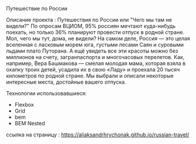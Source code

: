  Путешествие по России

Описание проекта :
Путешествия по России или "Чего мы там не видели?"
По опросам ВЦИОМ, 95% россиян мечтают куда-нибудь поехать, но только 36% планируют провести отпуск в родной стране. Мол, чего мы тут, дома, не видели? На самом деле,
Россия — это целая вселенная с ласковым морем юга, густыми лесами Саян и суровыми льдами плато Путорана.
А ещё увидеть все эти красоты можно без миллионов на счету, загранпаспорта и многочасовых перелетов.
Как, например, Вера Башмакова — смелая молодая мама, которая взяла в охапку троих детей, усадила их в свою «Ладу» и проехала 20 тысяч километров по родной стране. Мы выбрали и описали некоторые интересные места, достойные вашего отпуска.

Технологии использовавшиеся:

- Flexbox
- Grid
- bem
- BEM Nested

ссылка на страницу : https://aliaksandrhrychonak.github.io/russian-travel/
